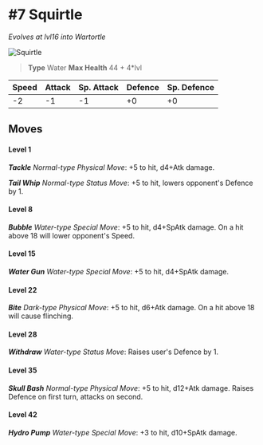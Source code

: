 # #7 Squirtle
*Evolves at lvl16 into Wartortle*

![Squirtle](https://img.pokemondb.net/sprites/home/normal/1x/squirtle.png)

> **Type** Water
> **Max Health** 44 + 4\*lvl

| Speed | Attack | Sp. Attack | Defence | Sp. Defence |
| ----- | ------ | ---------- | ------- | ----------- |
| -2 | -1 | -1 | +0 | +0 |

## Moves
#### Level 1

***Tackle** Normal-type Physical Move*: +5 to hit, d4+Atk damage. 

***Tail Whip** Normal-type Status Move*: +5 to hit, lowers opponent's Defence by 1.
#### Level 8

***Bubble** Water-type Special Move*: +5 to hit, d4+SpAtk damage. On a hit above 18 will lower opponent's Speed.
#### Level 15

***Water Gun** Water-type Special Move*: +5 to hit, d4+SpAtk damage. 
#### Level 22

***Bite** Dark-type Physical Move*: +5 to hit, d6+Atk damage. On a hit above 18 will cause flinching.
#### Level 28

***Withdraw** Water-type Status Move*: Raises user's Defence by 1.
#### Level 35

***Skull Bash** Normal-type Physical Move*: +5 to hit, d12+Atk damage. Raises Defence on first turn, attacks on second.
#### Level 42

***Hydro Pump** Water-type Special Move*: +3 to hit, d10+SpAtk damage. 

